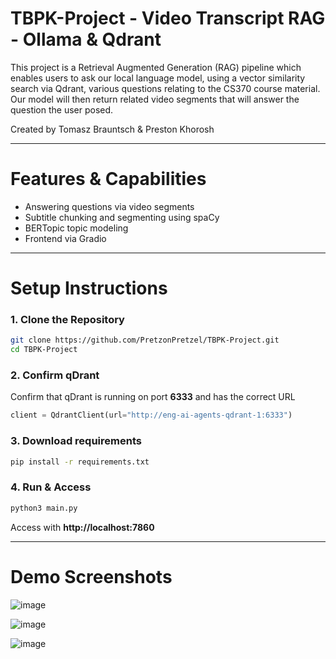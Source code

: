 # TBPK-Project - Video Transcript RAG - Ollama & Qdrant
This project is a Retrieval Augmented Generation (RAG) pipeline which enables users to ask our local language model, using a vector similarity search via Qdrant, various questions relating to the CS370 course material. Our model will then return related video segments that will answer the question the user posed.

Created by Tomasz Brauntsch & Preston Khorosh

---

# Features & Capabilities
- Answering questions via video segments
- Subtitle chunking and segmenting using spaCy
- BERTopic topic modeling
- Frontend via Gradio

---

# Setup Instructions

### 1. Clone the Repository
```bash
git clone https://github.com/PretzonPretzel/TBPK-Project.git
cd TBPK-Project
```

### 2. Confirm qDrant
Confirm that qDrant is running on port **6333** and has the correct URL
```python
client = QdrantClient(url="http://eng-ai-agents-qdrant-1:6333")
```

### 3. Download requirements
```bash
pip install -r requirements.txt
```

### 4. Run & Access
```bash
python3 main.py
```
Access with **http://localhost:7860**

---

# Demo Screenshots
![image](https://github.com/user-attachments/assets/1911d8ab-7667-400d-b5a0-d67edfafea62)

![image](https://github.com/user-attachments/assets/48f6dc08-761f-49e0-bf75-ad05b5ad1c39)

![image](https://github.com/user-attachments/assets/df1a7b73-13ce-4232-a479-0967a9d501b3)
